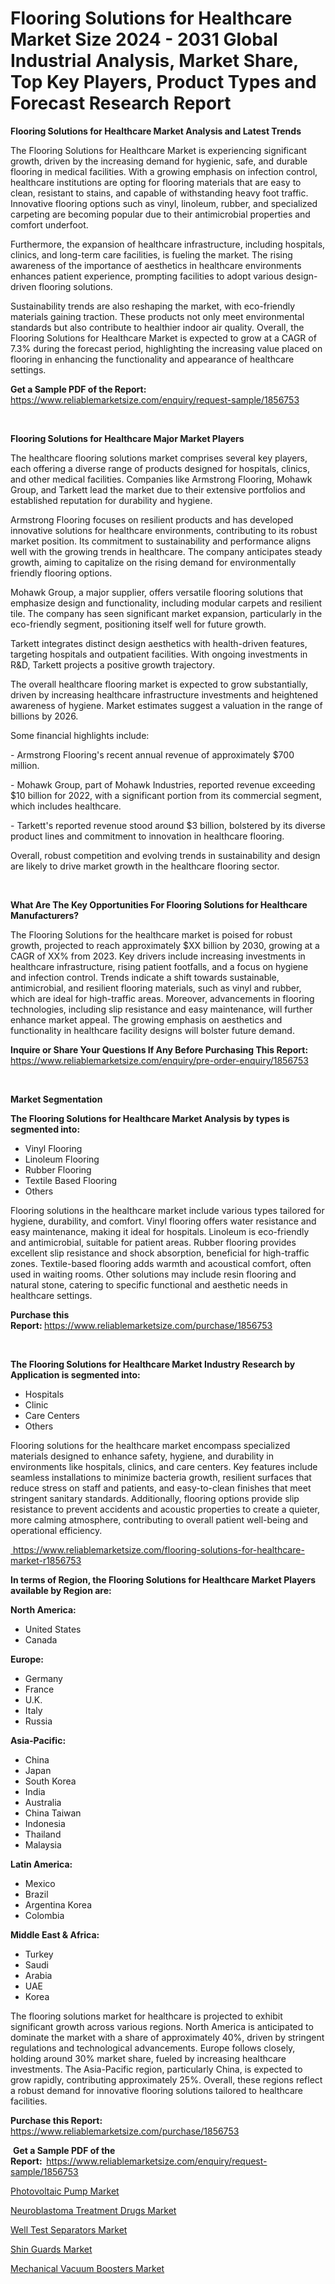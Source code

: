 <p><h1>Flooring Solutions for Healthcare Market Size 2024 - 2031 Global Industrial Analysis, Market Share, Top Key Players, Product Types and Forecast Research Report</h1></p><p><strong>Flooring Solutions for Healthcare Market Analysis and Latest Trends</strong></p>
<p><p>The Flooring Solutions for Healthcare Market is experiencing significant growth, driven by the increasing demand for hygienic, safe, and durable flooring in medical facilities. With a growing emphasis on infection control, healthcare institutions are opting for flooring materials that are easy to clean, resistant to stains, and capable of withstanding heavy foot traffic. Innovative flooring options such as vinyl, linoleum, rubber, and specialized carpeting are becoming popular due to their antimicrobial properties and comfort underfoot.</p><p>Furthermore, the expansion of healthcare infrastructure, including hospitals, clinics, and long-term care facilities, is fueling the market. The rising awareness of the importance of aesthetics in healthcare environments enhances patient experience, prompting facilities to adopt various design-driven flooring solutions.</p><p>Sustainability trends are also reshaping the market, with eco-friendly materials gaining traction. These products not only meet environmental standards but also contribute to healthier indoor air quality. Overall, the Flooring Solutions for Healthcare Market is expected to grow at a CAGR of 7.3% during the forecast period, highlighting the increasing value placed on flooring in enhancing the functionality and appearance of healthcare settings.</p></p>
<p><strong>Get a Sample PDF of the Report:&nbsp;</strong> <a href="https://www.reliablemarketsize.com/enquiry/request-sample/1856753?utm_campaign=1564&utm_medium=2&utm_source=Github&utm_content=ia&utm_term=30102024&utm_id=flooring-solutions-for-healthcare">https://www.reliablemarketsize.com/enquiry/request-sample/1856753</a></p>
<p>&nbsp;</p>
<p><strong>Flooring Solutions for Healthcare Major Market Players</strong></p>
<p><p>The healthcare flooring solutions market comprises several key players, each offering a diverse range of products designed for hospitals, clinics, and other medical facilities. Companies like Armstrong Flooring, Mohawk Group, and Tarkett lead the market due to their extensive portfolios and established reputation for durability and hygiene.</p><p>Armstrong Flooring focuses on resilient products and has developed innovative solutions for healthcare environments, contributing to its robust market position. Its commitment to sustainability and performance aligns well with the growing trends in healthcare. The company anticipates steady growth, aiming to capitalize on the rising demand for environmentally friendly flooring options.</p><p>Mohawk Group, a major supplier, offers versatile flooring solutions that emphasize design and functionality, including modular carpets and resilient tile. The company has seen significant market expansion, particularly in the eco-friendly segment, positioning itself well for future growth. </p><p>Tarkett integrates distinct design aesthetics with health-driven features, targeting hospitals and outpatient facilities. With ongoing investments in R&D, Tarkett projects a positive growth trajectory.</p><p>The overall healthcare flooring market is expected to grow substantially, driven by increasing healthcare infrastructure investments and heightened awareness of hygiene. Market estimates suggest a valuation in the range of billions by 2026.</p><p>Some financial highlights include:</p><p>- Armstrong Flooring's recent annual revenue of approximately $700 million.</p><p>- Mohawk Group, part of Mohawk Industries, reported revenue exceeding $10 billion for 2022, with a significant portion from its commercial segment, which includes healthcare.</p><p>- Tarkett's reported revenue stood around $3 billion, bolstered by its diverse product lines and commitment to innovation in healthcare flooring.</p><p>Overall, robust competition and evolving trends in sustainability and design are likely to drive market growth in the healthcare flooring sector.</p></p>
<p>&nbsp;</p>
<p><strong>What Are The Key Opportunities For Flooring Solutions for Healthcare Manufacturers?</strong></p>
<p><p>The Flooring Solutions for the healthcare market is poised for robust growth, projected to reach approximately $XX billion by 2030, growing at a CAGR of XX% from 2023. Key drivers include increasing investments in healthcare infrastructure, rising patient footfalls, and a focus on hygiene and infection control. Trends indicate a shift towards sustainable, antimicrobial, and resilient flooring materials, such as vinyl and rubber, which are ideal for high-traffic areas. Moreover, advancements in flooring technologies, including slip resistance and easy maintenance, will further enhance market appeal. The growing emphasis on aesthetics and functionality in healthcare facility designs will bolster future demand.</p></p>
<p><strong>Inquire or Share Your Questions If Any Before Purchasing This Report:</strong> <a href="https://www.reliablemarketsize.com/enquiry/pre-order-enquiry/1856753?utm_campaign=1564&utm_medium=2&utm_source=Github&utm_content=ia&utm_term=30102024&utm_id=flooring-solutions-for-healthcare">https://www.reliablemarketsize.com/enquiry/pre-order-enquiry/1856753</a></p>
<p>&nbsp;</p>
<p><strong>Market Segmentation</strong></p>
<p><strong>The Flooring Solutions for Healthcare Market Analysis by types is segmented into:</strong></p>
<p><ul><li>Vinyl Flooring</li><li>Linoleum Flooring</li><li>Rubber Flooring</li><li>Textile Based Flooring</li><li>Others</li></ul></p>
<p><p>Flooring solutions in the healthcare market include various types tailored for hygiene, durability, and comfort. Vinyl flooring offers water resistance and easy maintenance, making it ideal for hospitals. Linoleum is eco-friendly and antimicrobial, suitable for patient areas. Rubber flooring provides excellent slip resistance and shock absorption, beneficial for high-traffic zones. Textile-based flooring adds warmth and acoustical comfort, often used in waiting rooms. Other solutions may include resin flooring and natural stone, catering to specific functional and aesthetic needs in healthcare settings.</p></p>
<p><strong>Purchase this Report:&nbsp;</strong><a href="https://www.reliablemarketsize.com/purchase/1856753?utm_campaign=1564&utm_medium=2&utm_source=Github&utm_content=ia&utm_term=30102024&utm_id=flooring-solutions-for-healthcare">https://www.reliablemarketsize.com/purchase/1856753</a></p>
<p>&nbsp;</p>
<p><strong>The Flooring Solutions for Healthcare Market Industry Research by Application is segmented into:</strong></p>
<p><ul><li>Hospitals</li><li>Clinic</li><li>Care Centers</li><li>Others</li></ul></p>
<p><p>Flooring solutions for the healthcare market encompass specialized materials designed to enhance safety, hygiene, and durability in environments like hospitals, clinics, and care centers. Key features include seamless installations to minimize bacteria growth, resilient surfaces that reduce stress on staff and patients, and easy-to-clean finishes that meet stringent sanitary standards. Additionally, flooring options provide slip resistance to prevent accidents and acoustic properties to create a quieter, more calming atmosphere, contributing to overall patient well-being and operational efficiency.</p></p>
<p><a href="https://www.reliablemarketsize.com/flooring-solutions-for-healthcare-market-r1856753?utm_campaign=1564&utm_medium=2&utm_source=Github&utm_content=ia&utm_term=30102024&utm_id=flooring-solutions-for-healthcare">&nbsp;https://www.reliablemarketsize.com/flooring-solutions-for-healthcare-market-r1856753</a></p>
<p><strong>In terms of Region, the Flooring Solutions for Healthcare Market Players available by Region are:</strong></p>
<p>
    <p> <strong> North America: </strong>
        <ul>
            <li>United States</li>
            <li>Canada</li>
        </ul>
        </p> 
    <p> <strong> Europe: </strong>
        <ul>
            <li>Germany</li>
            <li>France</li>
            <li>U.K.</li>
            <li>Italy</li>
            <li>Russia</li>
        </ul>
        </p> 
    <p> <strong> Asia-Pacific: </strong>
        <ul>
            <li>China</li>
            <li>Japan</li>
            <li>South Korea</li>
            <li>India</li>
            <li>Australia</li>
            <li>China Taiwan</li>
            <li>Indonesia</li>
            <li>Thailand</li>
            <li>Malaysia</li>
        </ul>
        </p> 
    <p> <strong> Latin America: </strong>
        <ul>
            <li>Mexico</li>
            <li>Brazil</li>
            <li>Argentina Korea</li>
            <li>Colombia</li>
        </ul>
        </p> 
    <p> <strong> Middle East & Africa: </strong>
        <ul>
            <li>Turkey</li>
            <li>Saudi</li>
            <li>Arabia</li>
            <li>UAE</li>
            <li>Korea</li>
        </ul>
    </p>
    </p>
<p><p>The flooring solutions market for healthcare is projected to exhibit significant growth across various regions. North America is anticipated to dominate the market with a share of approximately 40%, driven by stringent regulations and technological advancements. Europe follows closely, holding around 30% market share, fueled by increasing healthcare investments. The Asia-Pacific region, particularly China, is expected to grow rapidly, contributing approximately 25%. Overall, these regions reflect a robust demand for innovative flooring solutions tailored to healthcare facilities.</p></p>
<p><strong>Purchase this Report: </strong><a href="https://www.reliablemarketsize.com/purchase/1856753?utm_campaign=1564&utm_medium=2&utm_source=Github&utm_content=ia&utm_term=30102024&utm_id=flooring-solutions-for-healthcare">https://www.reliablemarketsize.com/purchase/1856753</a></p>
<p>&nbsp;<strong>Get a Sample PDF of the Report:&nbsp;&nbsp;</strong><a href="https://www.reliablemarketsize.com/enquiry/request-sample/1856753?utm_campaign=1564&utm_medium=2&utm_source=Github&utm_content=ia&utm_term=30102024&utm_id=flooring-solutions-for-healthcare">https://www.reliablemarketsize.com/enquiry/request-sample/1856753</a></p>
<p><strong></strong></p>
<p><p><a href="https://www.linkedin.com/pulse/photovoltaic-pump-market-overview-forecast-2024-2031-detailed-6xndc?utm_campaign=1564&utm_medium=2&utm_source=Github&utm_content=ia&utm_term=30102024&utm_id=flooring-solutions-for-healthcare">Photovoltaic Pump Market</a></p><p><a href="https://github.com/DixieGrimes/Market-Research-Report-List-1/blob/main/neuroblastoma-treatment-drugs-market.md?utm_campaign=1564&utm_medium=2&utm_source=Github&utm_content=ia&utm_term=30102024&utm_id=flooring-solutions-for-healthcare">Neuroblastoma Treatment Drugs Market</a></p><p><a href="https://www.linkedin.com/pulse/well-test-separators-sector-surge-142-growth-roadmap-2031-wqf3e?utm_campaign=1564&utm_medium=2&utm_source=Github&utm_content=ia&utm_term=30102024&utm_id=flooring-solutions-for-healthcare">Well Test Separators Market</a></p><p><a href="https://www.linkedin.com/pulse/driving-forces-global-shin-guards-market-trends-applications-i2lxe?utm_campaign=1564&utm_medium=2&utm_source=Github&utm_content=ia&utm_term=30102024&utm_id=flooring-solutions-for-healthcare">Shin Guards Market</a></p><p><a href="https://www.linkedin.com/pulse/mechanical-vacuum-boosters-market-overview-global-trends-fijue?utm_campaign=1564&utm_medium=2&utm_source=Github&utm_content=ia&utm_term=30102024&utm_id=flooring-solutions-for-healthcare">Mechanical Vacuum Boosters Market</a></p></p>
